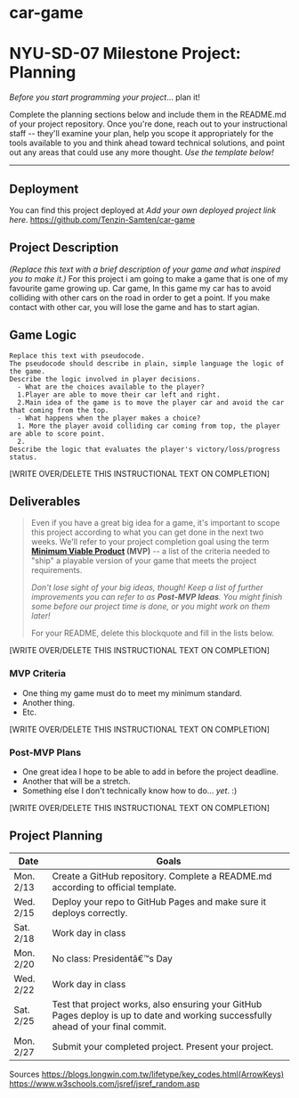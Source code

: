 # car-game
# NYU-SD-07 Milestone Project: Planning

_Before you start programming your project_... plan it!

Complete the planning sections below and include them in the README.md of your project repository. Once you're done, reach out to your instructional staff -- they'll examine your plan, help you scope it appropriately for the tools available to you and think ahead toward technical solutions, and point out any areas that could use any more thought. _Use the template below!_

---

## Deployment

You can find this project deployed at _Add your own deployed project link here_.
https://github.com/Tenzin-Samten/car-game
## Project Description

_(Replace this text with a brief description of your game and what inspired you to make it.)_ 
 For this project i am going to make a game that is one of my favourite game growing up. Car game, In this game my car has to avoid colliding with other cars on the road in order to get a point. If you make contact with other car, you will lose the game and has to start agian.

## Game Logic

```
Replace this text with pseudocode.
The pseudocode should describe in plain, simple language the logic of the game.
Describe the logic involved in player decisions.
  - What are the choices available to the player?
  1.Player are able to move their car left and right.
  2.Main idea of the game is to move the player car and avoid the car that coming from the top.
  - What happens when the player makes a choice?
  1. More the player avoid colliding car coming from top, the player are able to score point.
  2. 
Describe the logic that evaluates the player's victory/loss/progress status.
```

[WRITE OVER/DELETE THIS INSTRUCTIONAL TEXT ON COMPLETION]

## Deliverables

> Even if you have a great big idea for a game, it's important to scope this project according to what you can get done in the next two weeks. We'll refer to your project completion goal using the term **[Minimum Viable Product](https://en.wikipedia.org/wiki/Minimum_viable_product) (MVP)** -- a list of the criteria needed to "ship" a playable version of your game that meets the project requirements.
>
> _Don't lose sight of your big ideas, though! Keep a list of further improvements you can refer to as **Post-MVP Ideas**. You might finish some before our project time is done, or you might work on them later!_
>
> For your README, delete this blockquote and fill in the lists below.

[WRITE OVER/DELETE THIS INSTRUCTIONAL TEXT ON COMPLETION]

### MVP Criteria

- One thing my game must do to meet my minimum standard.
- Another thing.
- Etc.

[WRITE OVER/DELETE THIS INSTRUCTIONAL TEXT ON COMPLETION]

### Post-MVP Plans

- One great idea I hope to be able to add in before the project deadline.
- Another that will be a stretch.
- Something else I don't technically know how to do... _yet_. :)

[WRITE OVER/DELETE THIS INSTRUCTIONAL TEXT ON COMPLETION]

## Project Planning

| Date      | Goals                                                                                                                              |
| --------- | ---------------------------------------------------------------------------------------------------------------------------------- |
| Mon. 2/13 | Create a GitHub repository. Complete a README.md according to official template.                                                   |
| Wed. 2/15 | Deploy your repo to GitHub Pages and make sure it deploys correctly.                                                               |
| Sat. 2/18 | Work day in class                                                                                                                  |
| Mon. 2/20 | No class: Presidentâ€™s Day                                                                                                          |
| Wed. 2/22 | Work day in class                                                                                                                  |
| Sat. 2/25 | Test that project works, also ensuring your GitHub Pages deploy is up to date and working successfully ahead of your final commit. |
| Mon. 2/27 | Submit your completed project. Present your project.                                                                               |

Sources
https://blogs.longwin.com.tw/lifetype/key_codes.html(ArrowKeys)
https://www.w3schools.com/jsref/jsref_random.asp